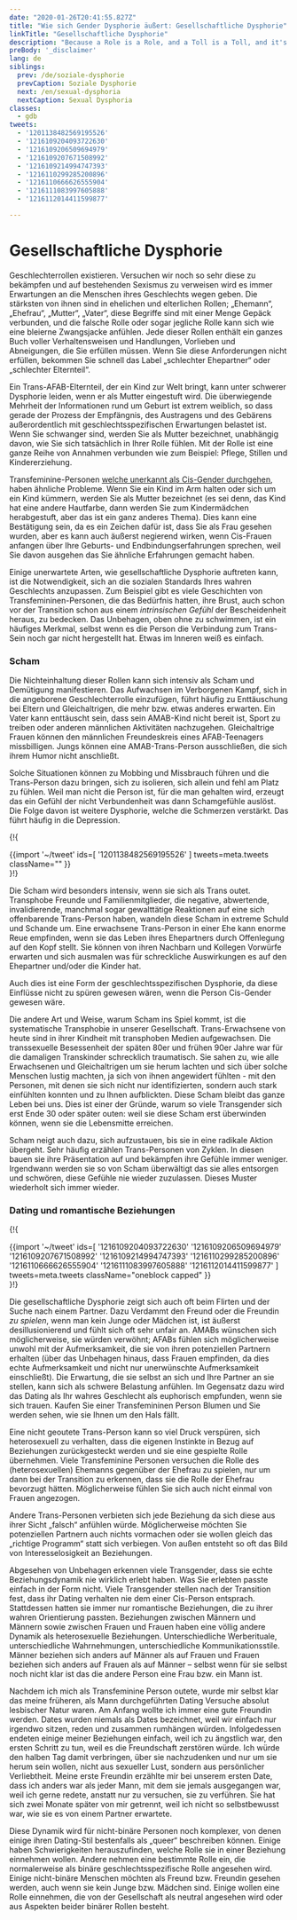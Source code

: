 ```yaml
---
date: "2020-01-26T20:41:55.827Z"
title: "Wie sich Gender Dysphorie äußert: Gesellschaftliche Dysphorie"
linkTitle: "Gesellschaftliche Dysphorie"
description: "Because a Role is a Role, and a Toll is a Toll, and it's a heavy toll to live the wrong role."
preBody: '_disclaimer'
lang: de
siblings:
  prev: /de/soziale-dysphorie
  prevCaption: Soziale Dysphorie
  next: /en/sexual-dysphoria
  nextCaption: Sexual Dysphoria
classes:
  - gdb
tweets:
  - '1201138482569195526'
  - '1216109204093722630'
  - '1216109206509694979'
  - '1216109207671508992'
  - '1216109214994747393'
  - '1216110299285200896'
  - '1216110666626555904'
  - '1216111083997605888'
  - '1216112014411599877'

---
```


# Gesellschaftliche Dysphorie

Geschlechterrollen existieren. Versuchen wir noch so sehr diese zu bekämpfen und auf bestehenden Sexismus zu verweisen wird es immer Erwartungen an die Menschen ihres Geschlechts wegen geben. Die stärksten von ihnen sind in ehelichen und elterlichen Rollen; „Ehemann“, „Ehefrau“, „Mutter“, „Vater“, diese Begriffe sind mit einer Menge Gepäck verbunden, und die falsche Rolle oder sogar jegliche Rolle kann sich wie eine bleierne Zwangsjacke anfühlen. Jede dieser Rollen enthält ein ganzes Buch voller Verhaltensweisen und Handlungen, Vorlieben und Abneigungen, die Sie erfüllen müssen. Wenn Sie diese Anforderungen nicht erfüllen, bekommen Sie schnell das Label „schlechter Ehepartner“ oder „schlechter Elternteil“.

Ein Trans-AFAB-Elternteil, der ein Kind zur Welt bringt, kann unter schwerer Dysphorie leiden, wenn er als Mutter eingestuft wird. Die überwiegende Mehrheit der Informationen rund um Geburt ist extrem weiblich, so dass gerade der Prozess der Empfängnis, des Austragens und des Gebärens außerordentlich mit geschlechtsspezifischen Erwartungen belastet ist. Wenn Sie schwanger sind, werden Sie als Mutter bezeichnet, unabhängig davon, wie Sie sich tatsächlich in Ihrer Rolle fühlen. Mit der Rolle ist eine ganze Reihe von Annahmen verbunden wie zum Beispiel: Pflege, Stillen und Kindererziehung.

Transfeminine-Personen [welche unerkannt als Cis-Gender durchgehen](https://de.wikipedia.org/wiki/Passing_(Geschlecht)), haben ähnliche Probleme. Wenn Sie ein Kind im Arm halten oder sich um ein Kind kümmern, werden Sie als Mutter bezeichnet (es sei denn, das Kind hat eine andere Hautfarbe, dann werden Sie zum Kindermädchen herabgestuft, aber das ist ein ganz anderes Thema). Dies kann eine Bestätigung sein, da es ein Zeichen dafür ist, dass Sie als Frau gesehen wurden, aber es kann auch äußerst negierend wirken, wenn Cis-Frauen anfangen über Ihre Geburts- und Endbindungserfahrungen sprechen, weil Sie davon ausgehen das Sie ähnliche Erfahrungen gemacht haben.

Einige unerwartete Arten, wie gesellschaftliche Dysphorie auftreten kann, ist die Notwendigkeit, sich an die sozialen Standards Ihres wahren Geschlechts anzupassen. Zum Beispiel gibt es viele Geschichten von Transfemininen-Personen, die das Bedürfnis hatten, ihre Brust, auch schon vor der Transition schon aus einem *intrinsischen Gefühl* der Bescheidenheit heraus, zu bedecken. Das Unbehagen, oben ohne zu schwimmen, ist ein häufiges Merkmal, selbst wenn es die Person die Verbindung zum Trans-Sein noch gar nicht hergestellt hat. Etwas im Inneren weiß es einfach.

### Scham

Die Nichteinhaltung dieser Rollen kann sich intensiv als Scham und Demütigung manifestieren. Das Aufwachsen im Verborgenen Kampf, sich in die angeborene Geschlechterrolle einzufügen, führt häufig zu Enttäuschung bei Eltern und Gleichaltrigen, die mehr bzw. etwas anderes erwarten. Ein Vater kann enttäuscht sein, dass sein AMAB-Kind nicht bereit ist, Sport zu treiben oder anderen männlichen Aktivitäten nachzugehen. Gleichaltrige Frauen können den männlichen Freundeskreis eines AFAB-Teenagers missbilligen. Jungs können eine AMAB-Trans-Person ausschließen, die sich ihrem Humor nicht anschließt.

Solche Situationen können zu Mobbing und Missbrauch führen und die Trans-Person dazu bringen, sich zu isolieren, sich allein und fehl am Platz zu fühlen. Weil man nicht die Person ist, für die man gehalten wird, erzeugt das ein Gefühl der nicht Verbundenheit was dann Schamgefühle auslöst. Die Folge davon ist weitere Dysphorie, welche die Schmerzen verstärkt. Das führt häufig in die Depression.

{!{ <div class="gutter">{{import '~/tweet' ids=[
    '1201138482569195526'
] tweets=meta.tweets className="" }}</div> }!}

Die Scham wird besonders intensiv, wenn sie sich als Trans outet. Transphobe Freunde und Familienmitglieder, die negative, abwertende, invalidierende, manchmal sogar gewalttätige Reaktionen auf eine sich offenbarende Trans-Person haben, wandeln diese Scham in extreme Schuld und Schande um. Eine erwachsene Trans-Person in einer Ehe kann enorme Reue empfinden, wenn sie das Leben ihres Ehepartners durch Offenlegung auf den Kopf stellt. Sie können von ihren Nachbarn und Kollegen Vorwürfe erwarten und sich ausmalen was für schreckliche Auswirkungen es auf den Ehepartner und/oder die Kinder hat.

Auch dies ist eine Form der geschlechtsspezifischen Dysphorie, da diese Einflüsse nicht zu spüren gewesen wären, wenn die Person Cis-Gender gewesen wäre. 

Die andere Art und Weise, warum Scham ins Spiel kommt, ist die systematische Transphobie in unserer Gesellschaft. Trans-Erwachsene von heute sind in ihrer Kindheit mit transphoben Medien aufgewachsen. Die transsexuelle Besessenheit der späten 80er und frühen 90er Jahre war für die damaligen Transkinder schrecklich traumatisch. Sie sahen zu, wie alle Erwachsenen und Gleichaltrigen um sie herum lachten und sich über solche Menschen lustig machten, ja sich von ihnen angewidert fühlten - mit den Personen, mit denen sie sich nicht nur identifizierten, sondern auch stark einfühlten konnten und zu Ihnen aufblickten. Diese Scham bleibt das ganze Leben bei uns. Dies ist einer der Gründe, warum so viele Transgender sich erst Ende 30 oder später outen: weil sie diese Scham erst überwinden können, wenn sie die Lebensmitte erreichen.

Scham neigt auch dazu, sich aufzustauen, bis sie in eine radikale Aktion übergeht. Sehr häufig erzählen Trans-Personen von Zyklen. In diesen bauen sie ihre Präsentation auf und bekämpfen ihre Gefühle immer weniger. Irgendwann werden sie so von Scham überwältigt das sie alles entsorgen und schwören, diese Gefühle nie wieder zuzulassen. Dieses Muster wiederholt sich immer wieder.

### Dating und romantische Beziehungen

{!{ <div class="gutter">{{import '~/tweet' ids=[
  '1216109204093722630'
  '1216109206509694979'
  '1216109207671508992'
  '1216109214994747393'
  '1216110299285200896'
  '1216110666626555904'
  '1216111083997605888'
  '1216112014411599877'
] tweets=meta.tweets className="oneblock capped" }}</div> }!}

Die gesellschaftliche Dysphorie zeigt sich auch oft beim Flirten und der Suche nach einem Partner. Dazu Verdammt den Freund oder die Freundin *zu spielen*, wenn man kein Junge oder Mädchen ist, ist äußerst desillusionierend und fühlt sich oft sehr unfair an. AMABs wünschen sich möglicherweise, sie würden verwöhnt; AFABs fühlen sich möglicherweise unwohl mit der Aufmerksamkeit, die sie von ihren potenziellen Partnern erhalten (über das Unbehagen hinaus, dass Frauen empfinden, da dies echte Aufmerksamkeit und nicht nur unerwünschte Aufmerksamkeit einschließt). Die Erwartung, die sie selbst an sich und Ihre Partner an sie stellen, kann sich als schwere Belastung anfühlen. Im Gegensatz dazu wird das Dating als Ihr wahres Geschlecht als euphorisch empfunden, wenn sie sich trauen. Kaufen Sie einer Transfemininen Person Blumen und Sie werden sehen, wie sie Ihnen um den Hals fällt.

Eine nicht geoutete Trans-Person kann so viel Druck verspüren, sich heterosexuell zu verhalten, dass die eigenen Instinkte in Bezug auf Beziehungen zurückgesteckt werden und sie eine gespielte Rolle übernehmen. Viele Transfeminine Personen versuchen die Rolle des (heterosexuellen) Ehemanns gegenüber der Ehefrau zu spielen, nur um dann bei der Transition zu erkennen, dass sie die Rolle der Ehefrau bevorzugt hätten. Möglicherweise fühlen Sie sich auch nicht einmal von Frauen angezogen.

Andere Trans-Personen verbieten sich jede Beziehung da sich diese aus ihrer Sicht „falsch“ anfühlen würde. Möglicherweise möchten Sie potenziellen Partnern auch nichts vormachen oder sie wollen gleich das „richtige Programm“ statt sich verbiegen. Von außen entsteht so oft das Bild von Interesselosigkeit an Beziehungen.

Abgesehen von Unbehagen erkennen viele Transgender, dass sie echte Beziehungsdynamik nie wirklich erlebt haben. Was Sie erlebten passte einfach in der Form nicht. Viele Transgender stellen nach der Transition fest, dass ihr Dating verhalten nie dem einer Cis-Person entsprach. Stattdessen hatten sie immer nur romantische Beziehungen, die zu ihrer wahren Orientierung passten. Beziehungen zwischen Männern und Männern sowie zwischen Frauen und Frauen haben eine völlig andere Dynamik als heterosexuelle Beziehungen. Unterschiedliche Werberituale, unterschiedliche Wahrnehmungen, unterschiedliche Kommunikationsstile. Männer beziehen sich anders auf Männer als auf Frauen und Frauen beziehen sich anders auf Frauen als auf Männer – selbst wenn für sie selbst noch nicht klar ist das die andere Person eine Frau bzw. ein Mann ist.

Nachdem ich mich als Transfeminine Person outete, wurde mir selbst klar das meine früheren, als Mann durchgeführten Dating Versuche absolut lesbischer Natur waren. Am Anfang wollte ich immer eine gute Freundin werden. Dates wurden niemals als Dates bezeichnet, weil wir einfach nur irgendwo sitzen, reden und zusammen rumhängen würden. Infolgedessen endeten einige meiner Beziehungen einfach, weil ich zu ängstlich war, den ersten Schritt zu tun, weil es die Freundschaft zerstören würde. Ich würde den halben Tag damit verbringen, über sie nachzudenken und nur um sie herum sein wollen, nicht aus sexueller Lust, sondern aus persönlicher Verliebtheit. Meine erste Freundin erzählte mir bei unserem ersten Date, dass ich anders war als jeder Mann, mit dem sie jemals ausgegangen war, weil ich gerne redete, anstatt nur zu versuchen, sie zu verführen. Sie hat sich zwei Monate später von mir getrennt, weil ich nicht so selbstbewusst war, wie sie es von einem Partner erwartete.

Diese Dynamik wird für nicht-binäre Personen noch komplexer, von denen einige ihren Dating-Stil bestenfalls als „queer“ beschreiben können. Einige haben Schwierigkeiten herauszufinden, welche Rolle sie in einer Beziehung einnehmen wollen. Andere nehmen eine bestimmte Rolle ein, die normalerweise als binäre geschlechtsspezifische Rolle angesehen wird. Einige nicht-binäre Menschen möchten als Freund bzw. Freundin gesehen werden, auch wenn sie kein Junge bzw. Mädchen sind. Einige wollen eine Rolle einnehmen, die von der Gesellschaft als neutral angesehen wird oder aus Aspekten beider binärer Rollen besteht.

